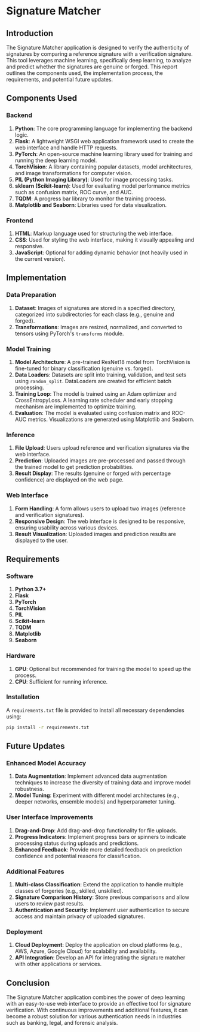 
# Signature Matcher

## Introduction

The Signature Matcher application is designed to verify the authenticity of signatures by comparing a reference signature with a verification signature. This tool leverages machine learning, specifically deep learning, to analyze and predict whether the signatures are genuine or forged. This report outlines the components used, the implementation process, the requirements, and potential future updates.

## Components Used

### Backend
1. **Python**: The core programming language for implementing the backend logic.
2. **Flask**: A lightweight WSGI web application framework used to create the web interface and handle HTTP requests.
3. **PyTorch**: An open-source machine learning library used for training and running the deep learning model.
4. **TorchVision**: A library containing popular datasets, model architectures, and image transformations for computer vision.
5. **PIL (Python Imaging Library)**: Used for image processing tasks.
6. **sklearn (Scikit-learn)**: Used for evaluating model performance metrics such as confusion matrix, ROC curve, and AUC.
7. **TQDM**: A progress bar library to monitor the training process.
8. **Matplotlib and Seaborn**: Libraries used for data visualization.

### Frontend
1. **HTML**: Markup language used for structuring the web interface.
2. **CSS**: Used for styling the web interface, making it visually appealing and responsive.
3. **JavaScript**: Optional for adding dynamic behavior (not heavily used in the current version).

## Implementation

### Data Preparation
1. **Dataset**: Images of signatures are stored in a specified directory, categorized into subdirectories for each class (e.g., genuine and forged).
2. **Transformations**: Images are resized, normalized, and converted to tensors using PyTorch's `transforms` module.

### Model Training
1. **Model Architecture**: A pre-trained ResNet18 model from TorchVision is fine-tuned for binary classification (genuine vs. forged).
2. **Data Loaders**: Datasets are split into training, validation, and test sets using `random_split`. DataLoaders are created for efficient batch processing.
3. **Training Loop**: The model is trained using an Adam optimizer and CrossEntropyLoss. A learning rate scheduler and early stopping mechanism are implemented to optimize training.
4. **Evaluation**: The model is evaluated using confusion matrix and ROC-AUC metrics. Visualizations are generated using Matplotlib and Seaborn.

### Inference
1. **File Upload**: Users upload reference and verification signatures via the web interface.
2. **Prediction**: Uploaded images are pre-processed and passed through the trained model to get prediction probabilities.
3. **Result Display**: The results (genuine or forged with percentage confidence) are displayed on the web page.

### Web Interface
1. **Form Handling**: A form allows users to upload two images (reference and verification signatures).
2. **Responsive Design**: The web interface is designed to be responsive, ensuring usability across various devices.
3. **Result Visualization**: Uploaded images and prediction results are displayed to the user.

## Requirements

### Software
1. **Python 3.7+**
2. **Flask**
3. **PyTorch**
4. **TorchVision**
5. **PIL**
6. **Scikit-learn**
7. **TQDM**
8. **Matplotlib**
9. **Seaborn**

### Hardware
1. **GPU**: Optional but recommended for training the model to speed up the process.
2. **CPU**: Sufficient for running inference.

### Installation
A `requirements.txt` file is provided to install all necessary dependencies using:
```sh
pip install -r requirements.txt
```

## Future Updates

### Enhanced Model Accuracy
1. **Data Augmentation**: Implement advanced data augmentation techniques to increase the diversity of training data and improve model robustness.
2. **Model Tuning**: Experiment with different model architectures (e.g., deeper networks, ensemble models) and hyperparameter tuning.

### User Interface Improvements
1. **Drag-and-Drop**: Add drag-and-drop functionality for file uploads.
2. **Progress Indicators**: Implement progress bars or spinners to indicate processing status during uploads and predictions.
3. **Enhanced Feedback**: Provide more detailed feedback on prediction confidence and potential reasons for classification.

### Additional Features
1. **Multi-class Classification**: Extend the application to handle multiple classes of forgeries (e.g., skilled, unskilled).
2. **Signature Comparison History**: Store previous comparisons and allow users to review past results.
3. **Authentication and Security**: Implement user authentication to secure access and maintain privacy of uploaded signatures.

### Deployment
1. **Cloud Deployment**: Deploy the application on cloud platforms (e.g., AWS, Azure, Google Cloud) for scalability and availability.
2. **API Integration**: Develop an API for integrating the signature matcher with other applications or services.

## Conclusion
The Signature Matcher application combines the power of deep learning with an easy-to-use web interface to provide an effective tool for signature verification. With continuous improvements and additional features, it can become a robust solution for various authentication needs in industries such as banking, legal, and forensic analysis.
